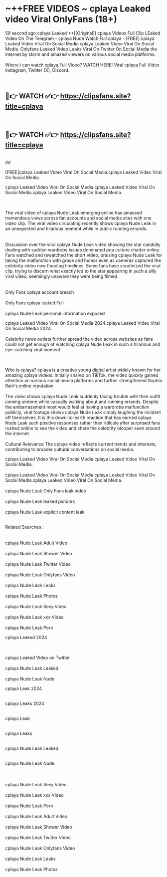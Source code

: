 # ~++FREE VIDEOS ~ cplaya Leaked video Viral OnlyFans (18+)<br>


59 second ago cplaya Leaked ++[[Original]] cplaya Videos Full Clip LEaked Video On The Telegram  - cplaya Nude  Watch Full cplaya - [FREE] cplaya Leaked Video Viral On Social Media.cplaya Leaked Video Viral On Social Media.   Onlyfans Leaked Video Leaks Viral On Twitter On Social Media the internet by storm and amazed viewers on various social media platforms. <br><br>
Where i can watch cplaya Full Video? WATCH HERE! Viral cplaya Full Video Instagram, Twitter (X), Discord. <br>


 <br>

##  🔴👉 WATCH ✅👉  <a href="https://clipsfans.site?title=cplaya&ref=git">https://clipsfans.site?title=cplaya</a> <br>
  <br>

##  🔴👉 WATCH ✅👉  <a href="https://clipsfans.site?title=cplaya&ref=git">https://clipsfans.site?title=cplaya</a> <br>
  <br>
  ##



[FREE]cplaya Leaked Video Viral On Social Media.cplaya Leaked Video Viral On Social Media. <br>

cplaya Leaked Video Viral On Social Media.cplaya Leaked Video Viral On Social Media.cplaya Leaked Video Viral On Social Media. <br>


  <br>

  <br>
The viral video of cplaya Nude Leak emerging online has amassed tremendous views across fan accounts and social media sites with one video clip. The viral video circulating recently shows cplaya Nude Leak in an unexpected and hilarious moment while in public running errands.<br>
<br>


<br>
Discussion over the viral cplaya Nude Leak video showing the star candidly dealing with sudden wardrobe issues dominated pop culture chatter online. Fans watched and rewatched the short video, praising cplaya Nude Leak for taking the malfunction with grace and humor even as cameras captured the celebrity video now flooding timelines. Some fans have scrutinized the viral clip, trying to discern what exactly led to the star appearing in such a silly viral video, seemingly unaware they were being filmed.<br>
<br>
<br> 
Only Fans cplaya account breach<br>
<br>
Only Fans cplaya leaked Full <br>
<br>
cplaya Nude Leak personal information exposed<br>

cplaya Leaked Video Viral On Social Media 2024.cplaya Leaked Video Viral On Social Media 2024. <br>
<br>
Celebrity news outlets further spread the video across websites as fans could not get enough of watching cplaya Nude Leak in such a hilarious and eye-catching viral moment.<br>
<br>

<br>
Who is cplaya? cplaya is a creative young digital artist widely known for her amazing cplaya videos. Initially shared on TikTok, the video quickly gained attention on various social media platforms and further strengthened Sophia Rain's online reputation.<br>
<br>
The video shows cplaya Nude Leak suddenly facing trouble with their outfit coming undone while casually walking about and running errands. Despite the embarrassment most would feel at having a wardrobe malfunction publicly, viral footage shows cplaya Nude Leak simply laughing the incident off themselves. It is this down-to-earth reaction that has earned cplaya Nude Leak such positive responses rather than ridicule after surprised fans rushed online to see the video and share the celebrity blooper seen around the internet.<br>
<br>
Cultural Relevance The cplaya video reflects current trends and interests, contributing to broader cultural conversations on social media.<br>

cplaya Leaked Video Viral On Social Media.cplaya Leaked Video Viral On Social Media.<br>
<br>
cplaya Leaked Video Viral On Social Media.cplaya Leaked Video Viral On Social Media.cplaya Leaked Video Viral On Social Media.<br>
<br>
cplaya Nude Leak Only Fans leak video<br>
<br>
cplaya Nude Leak leaked pictures<br>
<br>
cplaya Nude Leak explicit content leak<br>


<br>
Related Searches :<br>
<br>

<br>
cplaya Nude Leak Adult Video<br>
<br>
cplaya Nude Leak Shower Video<br>
<br>
cplaya Nude Leak Twitter Video<br>
<br>
cplaya Nude Leak Onlyfans Video<br>
<br>
cplaya Nude Leak Leaks<br>
<br>
cplaya Nude Leak Photos<br>

<br>
cplaya Nude Leak Sexy Video<br>
<br>
cplaya Nude Leak xxx Video<br>
<br>
cplaya Nude Leak Porn<br>

cplaya  Leaked 2024 <br> <br>
<br>

cplaya Leaked Video on Twitter <br>
<br>
cplaya Nude Leak Leaked<br>
<br>
cplaya Nude Leak Nude<br>


cplaya  Leak 2024 <br> <br>



cplaya  Leaks 2024 <br> <br>



 
cplaya  Leak<br> <br>



cplaya  Leaks<br> <br>


cplaya Nude Leak Leaked<br> <br>

cplaya Nude Leak Nude<br> <br>
<br> <br>
cplaya Nude Leak Sexy Video
<br> <br>
cplaya Nude Leak xxx Video
<br> <br>
cplaya Nude Leak Porn
<br> <br>
cplaya Nude Leak Adult Video
<br> <br>
cplaya Nude Leak Shower Video
<br> <br>
cplaya Nude Leak Twitter Video
<br> <br>
cplaya Nude Leak Onlyfans Video
<br> <br>
cplaya Nude Leak Leaks
<br> <br>
cplaya Nude Leak Photos






</p>




 



</p>










